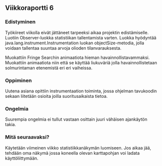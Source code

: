 ## Viikkoraportti 6

### Edistyminen
Työkiireet viikolla eivät jättäneet tarpeeksi aikaa projektin edistämiselle. Luotiin Observer-luokka statistiikan tallentamista varten. Luokka hyödyntää java.lang.instrument.Instrumentation luokan objectSize-metodia, jolla voidaan tallentaa suuntaa arvoja olioden tilanvarauksesta. 

Muokattiin Fringe Searchin animaatiota hieman havainnollistavammaksi. Muokattiin animaatiota niin että se käyttää liukuväriä jolla havainnollistetaan solmurintaman etenemistä eri eri vaiheissa.

### Oppiminen
Uutena asiana opittiin instrumentaation toiminta, jossa ohjelman tavukoodin sekaan liitetään osioita joilla suoritusaikaista tietoa.

### Ongelmia
Suurempia ongelmia ei tullut vastaan osittain juuri vähäisen ajankäytön takia.

### Mitä seuraavaksi?
Käytetään viimeinen viikko statistiikkanäkymän luomiseen. Jos aikaa jää, tehdään oma näkymä jossa koneella olevan karttapohjan voi ladata käyttöliittymään.
